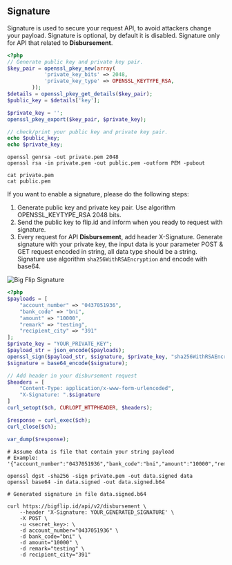 <div></div>

## Signature

Signature is used to secure your request API, to avoid attackers change your payload. Signature is optional, by default it is disabled. Signature only for API that related to **Disbursement**.

```php
<?php
// Generate public key and private key pair.
$key_pair = openssl_pkey_new(array(
            'private_key_bits' => 2048,
            'private_key_type' => OPENSSL_KEYTYPE_RSA,
        ));
$details = openssl_pkey_get_details($key_pair);
$public_key = $details['key'];

$private_key = '';
openssl_pkey_export($key_pair, $private_key);

// check/print your public key and private key pair.
echo $public_key;
echo $private_key;
```

```shell
openssl genrsa -out private.pem 2048
openssl rsa -in private.pem -out public.pem -outform PEM -pubout

cat private.pem
cat public.pem
```

If you want to enable a signature, please do the following steps:

1. Generate public key and private key pair. Use algorithm OPENSSL_KEYTYPE_RSA 2048 bits.
2. Send the public key to flip.id and inform when you ready to request with signature.
3. Every request for API **Disbursement**, add header X-Signature. Generate signature with your private key, the input data is your parameter POST & GET request encoded in string, all data type should be a string. Signature use algorithm `sha256WithRSAEncryption` and encode with base64.

![Big Flip Signature](bigflip_signature.jpg)

```php
<?php
$payloads = [
    "account_number" => "0437051936",
    "bank_code" => "bni",
    "amount" => "10000",
    "remark" => "testing",
    "recipient_city" => "391"
];
$private_key = "YOUR_PRIVATE_KEY";
$payload_str = json_encode($payloads);
openssl_sign($payload_str, $signature, $private_key, "sha256WithRSAEncryption");
$signature = base64_encode($signature);

// Add header in your disbursement request
$headers = [
	"Content-Type: application/x-www-form-urlencoded",
	"X-Signature: ".$signature
]
curl_setopt($ch, CURLOPT_HTTPHEADER, $headers);

$response = curl_exec($ch);
curl_close($ch);

var_dump($response);
```

```shell
# Assume data is file that contain your string payload
# Example: '{"account_number":"0437051936","bank_code":"bni","amount":"10000","remark":"testing","recipient_city":"391"}'

openssl dgst -sha256 -sign private.pem -out data.signed data
openssl base64 -in data.signed -out data.signed.b64

# Generated signature in file data.signed.b64

curl https://bigflip.id/api/v2/disbursement \
	--header 'X-Signature: YOUR_GENERATED_SIGNATURE' \
    -X POST \
    -u <secret_key>: \
    -d account_number="0437051936" \
    -d bank_code="bni" \
    -d amount="10000" \
    -d remark="testing" \
    -d recipient_city="391"
```

